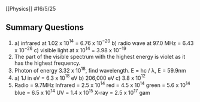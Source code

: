 [[Physics]]
#16/5/25 
## Summary Questions
1) 
	a) infrared at 1.02 x 10$^{14}$ = 6.76 x 10$^{-20}$
	b) radio wave at 97.0 MHz = 6.43 x 10$^{-26}$
	c) visible light at  x 10$^{14}$ = 3.98 x 10$^{-19}$
2) The part of the visible spectrum with the highest energy is violet as it has the highest frequency.
3) Photon of energy 3.32 x 10$^{18}$, find wavelength. E = hc / λ, E = 59.9nm
4) 
	a) 1J in eV = 6.3 x 10$^{18}$ eV
	b) 206,000 eV
	c) 3.8 x 10$^{12}$
5) Radio = 9.7MHz
	Infrared = 2.5 x 10$^{14}$
	red = 4.5 x 10$^{14}$
	green = 5.6 x 10$^{14}$
	blue = 6.5 x 10$^{14}$
	UV = 1.4 x 10$^{15}$
	X-ray = 2.5 x 10$^{17}$
	gam